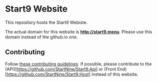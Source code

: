 # Start9 Website
This repository hosts the Start9 Webiste. 

The actual domain for this website is **http://start9.menu**. Please use this domain instead of the github.io one.

## Contributing 
Follow [these contributing guidelines](https://github.com/StartNine/Start9.Host/blob/master/CONTRIBUTING.md). If possible, please contribute to the (API)[https://github.com/StartNine/Start9.Api] or (Front End)[https://github.com/StartNine/Start9.Host] instead of this website.
